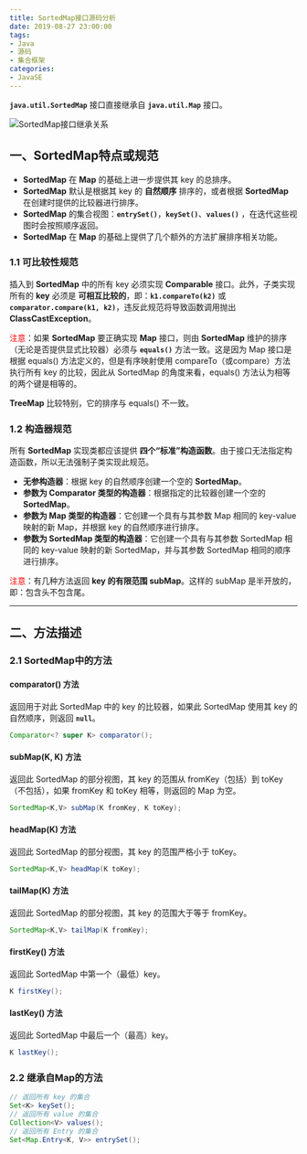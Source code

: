 ```yaml
---
title: SortedMap接口源码分析
date: 2019-08-27 23:00:00
tags:
- Java
- 源码
- 集合框架
categories:
- JavaSE
---
```


**`java.util.SortedMap`** 接口直接继承自 **`java.util.Map`** 接口。

![SortedMap接口继承关系](/images/javase/SortedMap-source-analysis/SortedMap1.png "SortedMap接口继承关系")

<!-- more -->

## 一、SortedMap特点或规范

- **SortedMap** 在 **Map** 的基础上进一步提供其 key 的总排序。
- **SortedMap** 默认是根据其 key 的 **自然顺序** 排序的，或者根据 **SortedMap** 在创建时提供的比较器进行排序。
- **SortedMap** 的集合视图：**`entrySet()`**，**`keySet()`**、**`values()`** ，在迭代这些视图时会按照顺序返回。
- **SortedMap** 在 **Map** 的基础上提供了几个额外的方法扩展排序相关功能。

### 1.1 可比较性规范

插入到 **SortedMap** 中的所有 key 必须实现 **Comparable** 接口。此外，子类实现所有的 **key** 必须是 **可相互比较的**，即：**`k1.compareTo(k2)`** 或 **`comparator.compare(k1, k2)`**，违反此规范将导致函数调用抛出 **ClassCastException**。

<font color="red">注意</font>：如果 **SortedMap** 要正确实现 **Map** 接口，则由 **SortedMap** 维护的排序（无论是否提供显式比较器）必须与 **`equals()`** 方法一致。这是因为 Map 接口是根据 equals() 方法定义的，但是有序映射使用 compareTo（或compare）方法执行所有 key 的比较，因此从 SortedMap 的角度来看，equals() 方法认为相等的两个键是相等的。

**TreeMap** 比较特别，它的排序与 equals() 不一致。

### 1.2 构造器规范

所有 **SortedMap** 实现类都应该提供 **四个“标准”构造函数**。由于接口无法指定构造函数，所以无法强制子类实现此规范。

- **无参构造器**：根据 key 的自然顺序创建一个空的 **SortedMap**。
- **参数为 Comparator 类型的构造器**：根据指定的比较器创建一个空的 **SortedMap**。
- **参数为 Map 类型的构造器**：它创建一个具有与其参数 Map 相同的 key-value 映射的新 Map，并根据 key 的自然顺序进行排序。
- **参数为 SortedMap 类型的构造器**：它创建一个具有与其参数 SortedMap 相同的 key-value 映射的新 SortedMap，并与其参数 SortedMap 相同的顺序进行排序。

<font color="red">注意</font>：有几种方法返回 **key 的有限范围 subMap**。这样的 subMap 是半开放的，即：包含头不包含尾。

---

## 二、方法描述

### 2.1 SortedMap中的方法

#### comparator() 方法

返回用于对此 SortedMap 中的 key 的比较器，如果此 SortedMap 使用其 key 的自然顺序，则返回 **`null`**。
```java
Comparator<? super K> comparator();
```

#### subMap(K, K) 方法

返回此 SortedMap 的部分视图，其 key 的范围从 fromKey（包括）到 toKey（不包括），如果 fromKey 和 toKey 相等，则返回的 Map 为空。
```java
SortedMap<K,V> subMap(K fromKey, K toKey);
```

#### headMap(K) 方法

返回此 SortedMap 的部分视图，其 key 的范围严格小于 toKey。
```java
SortedMap<K,V> headMap(K toKey);
```

#### tailMap(K) 方法

返回此 SortedMap 的部分视图，其 key 的范围大于等于 fromKey。
```java
SortedMap<K,V> tailMap(K fromKey);
```

#### firstKey() 方法

返回此 SortedMap 中第一个（最低）key。
```java
K firstKey();
```

#### lastKey() 方法

返回此 SortedMap 中最后一个（最高）key。
```java
K lastKey();
```

### 2.2 继承自Map的方法

```java
// 返回所有 key 的集合
Set<K> keySet();
// 返回所有 value 的集合
Collection<V> values();
// 返回所有 Entry 的集合
Set<Map.Entry<K, V>> entrySet();
```

